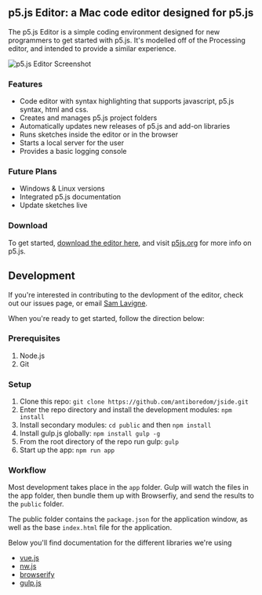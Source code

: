 ## p5.js Editor: a Mac code editor designed for p5.js

The p5.js Editor is a simple coding environment designed for new programmers to get started with p5.js. It's modelled off of the Processing editor, and intended to provide a similar experience.

![p5.js Editor Screenshot](http://saaaam.s3.amazonaws.com/p5editor2.png)

### Features
* Code editor with syntax highlighting that supports javascript, p5.js syntax, html and css.
* Creates and manages p5.js project folders
* Automatically updates new releases of p5.js and add-on libraries
* Runs sketches inside the editor or in the browser
* Starts a local server for the user
* Provides a basic logging console

### Future Plans
* Windows & Linux versions
* Integrated p5.js documentation
* Update sketches live

### Download
To get started, [download the editor here](https://github.com/antiboredom/jside/releases/latest), and visit [p5js.org](http://p5js.org) for more info on p5.js.

## Development

If you're interested in contributing to the devlopment of the editor, check out our issues page, or email [Sam Lavigne](mailto:lavigne@saaaam.com).

When you're ready to get started, follow the direction below:

### Prerequisites

1. Node.js
2. Git

### Setup

1. Clone this repo: `git clone https://github.com/antiboredom/jside.git`
2. Enter the repo directory and install the development modules: `npm
   install`
3. Install secondary modules: `cd public` and then `npm install`
4. Install gulp.js globally: `npm install gulp -g`
5. From the root directory of the repo run gulp: `gulp`
6. Start up the app: `npm run app`

### Workflow

Most development takes place in the `app` folder. Gulp will watch the files in the app folder, then bundle them up with Browserfiy, and send the results to the `public` folder.

The public folder contains the `package.json` for the application window, as well as the base `index.html` file for the application.

Below you'll find documentation for the different libraries we're using
* [vue.js](http://vuejs.org/)
* [nw.js](https://github.com/nwjs/nw.js/wiki)
* [browserify](http://browserify.org/)
* [gulp.js](http://gulpjs.com/)
